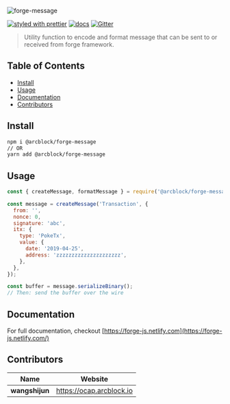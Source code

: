 ![forge-message](https://www.arcblock.io/.netlify/functions/badge/?text=forge-message)

[![styled with prettier](https://img.shields.io/badge/styled_with-prettier-ff69b4.svg)](https://github.com/prettier/prettier)
[![docs](https://img.shields.io/badge/powered%20by-arcblock-green.svg)](https://docs.arcblock.io)
[![Gitter](https://badges.gitter.im/ArcBlock/community.svg)](https://gitter.im/ArcBlock/community?utm_source=badge&utm_medium=badge&utm_campaign=pr-badge)

> Utility function to encode and format message that can be sent to or received from forge framework.


## Table of Contents

* [Install](#install)
* [Usage](#usage)
* [Documentation](#documentation)
* [Contributors](#contributors)


## Install

```sh
npm i @arcblock/forge-message
// OR
yarn add @arcblock/forge-message
```


## Usage

```js
const { createMessage, formatMessage } = require('@arcblock/forge-message');

const message = createMessage('Transaction', {
  from: '',
  nonce: 0,
  signature: 'abc',
  itx: {
    type: 'PokeTx',
    value: {
      date: '2019-04-25',
      address: 'zzzzzzzzzzzzzzzzzzzzz',
    },
  },
});

const buffer = message.serializeBinary();
// Then: send the buffer over the wire
```


## Documentation

For full documentation, checkout [https://forge-js.netlify.com](https://forge-js.netlify.com/)


## Contributors

| Name           | Website                    |
| -------------- | -------------------------- |
| **wangshijun** | <https://ocap.arcblock.io> |

